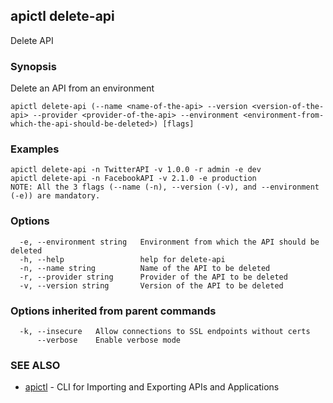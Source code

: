 ## apictl delete-api

Delete API

### Synopsis

Delete an API from an environment

```
apictl delete-api (--name <name-of-the-api> --version <version-of-the-api> --provider <provider-of-the-api> --environment <environment-from-which-the-api-should-be-deleted>) [flags]
```

### Examples

```
apictl delete-api -n TwitterAPI -v 1.0.0 -r admin -e dev
apictl delete-api -n FacebookAPI -v 2.1.0 -e production
NOTE: All the 3 flags (--name (-n), --version (-v), and --environment (-e)) are mandatory.
```

### Options

```
  -e, --environment string   Environment from which the API should be deleted
  -h, --help                 help for delete-api
  -n, --name string          Name of the API to be deleted
  -r, --provider string      Provider of the API to be deleted
  -v, --version string       Version of the API to be deleted
```

### Options inherited from parent commands

```
  -k, --insecure   Allow connections to SSL endpoints without certs
      --verbose    Enable verbose mode
```

### SEE ALSO

* [apictl](apictl.md)	 - CLI for Importing and Exporting APIs and Applications

